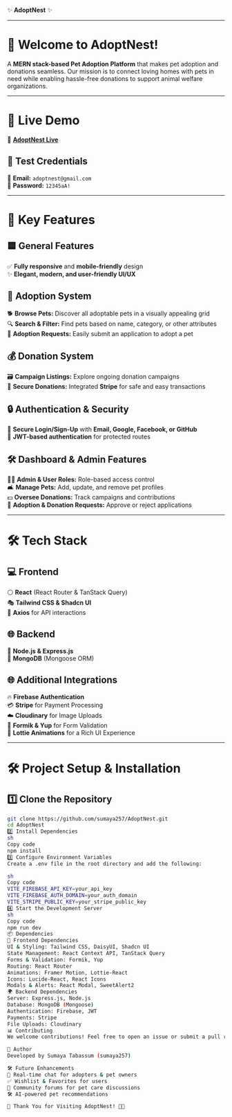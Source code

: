 ✨ **AdoptNest** ✨

---

# 🏡 **Welcome to AdoptNest!**
A **MERN stack-based Pet Adoption Platform** that makes pet adoption and donations seamless. Our mission is to connect loving homes with pets in need while enabling hassle-free donations to support animal welfare organizations.

---

# 🚀 **Live Demo**
🔗 **[AdoptNest Live](#)**  

## 🎫 **Test Credentials**
📧 **Email:** `adoptnest@gmail.com`  
🔑 **Password:** `12345aA!`

---

# 🌟 **Key Features**

## 🟦 **General Features**
✅ **Fully responsive** and **mobile-friendly** design  
✨ **Elegant, modern, and user-friendly UI/UX**

## 🐾 **Adoption System**
🐕 **Browse Pets:** Discover all adoptable pets in a visually appealing grid  
🔍 **Search & Filter:** Find pets based on name, category, or other attributes  
📝 **Adoption Requests:** Easily submit an application to adopt a pet  

## 💰 **Donation System**
🗃️ **Campaign Listings:** Explore ongoing donation campaigns  
💎 **Secure Donations:** Integrated **Stripe** for safe and easy transactions  

## 🔒 **Authentication & Security**
🔑 **Secure Login/Sign-Up** with **Email, Google, Facebook, or GitHub**  
🔐 **JWT-based authentication** for protected routes  

## 🛠️ **Dashboard & Admin Features**
👨‍💼 **Admin & User Roles:** Role-based access control  
🛋️ **Manage Pets:** Add, update, and remove pet profiles  
💵 **Oversee Donations:** Track campaigns and contributions  
📩 **Adoption & Donation Requests:** Approve or reject applications  

---

# 🛠️ **Tech Stack**

## 💻 **Frontend**
⚪ **React** (React Router & TanStack Query)  
🎭 **Tailwind CSS & Shadcn UI**  
📼 **Axios** for API interactions  

## 🌐 **Backend**
🔵 **Node.js & Express.js**  
🌳 **MongoDB** (Mongoose ORM)  

## 🌐 **Additional Integrations**
🔥 **Firebase Authentication**  
💳 **Stripe** for Payment Processing  
☁️ **Cloudinary** for Image Uploads  
📄 **Formik & Yup** for Form Validation  
🎦 **Lottie Animations** for a Rich UI Experience  

---

# 🛠️ **Project Setup & Installation**

## 1️⃣ **Clone the Repository**
```sh
git clone https://github.com/sumaya257/AdoptNest.git
cd AdoptNest
2️⃣ Install Dependencies
sh
Copy code
npm install
3️⃣ Configure Environment Variables
Create a .env file in the root directory and add the following:

sh
Copy code
VITE_FIREBASE_API_KEY=your_api_key
VITE_FIREBASE_AUTH_DOMAIN=your_auth_domain
VITE_STRIPE_PUBLIC_KEY=your_stripe_public_key
4️⃣ Start the Development Server
sh
Copy code
npm run dev
📦 Dependencies
🎨 Frontend Dependencies
UI & Styling: Tailwind CSS, DaisyUI, Shadcn UI
State Management: React Context API, TanStack Query
Forms & Validation: Formik, Yup
Routing: React Router
Animations: Framer Motion, Lottie-React
Icons: Lucide-React, React Icons
Modals & Alerts: React Modal, SweetAlert2
🌍 Backend Dependencies
Server: Express.js, Node.js
Database: MongoDB (Mongoose)
Authentication: Firebase, JWT
Payments: Stripe
File Uploads: Cloudinary
📊 Contributing
We welcome contributions! Feel free to open an issue or submit a pull request.

👤 Author
Developed by Sumaya Tabassum (sumaya257)

🛠️ Future Enhancements
🔄 Real-time chat for adopters & pet owners
✅ Wishlist & Favorites for users
🏢 Community forums for pet care discussions
🛠️ AI-powered pet recommendations

🎉 Thank You for Visiting AdoptNest! 🐾🌟
